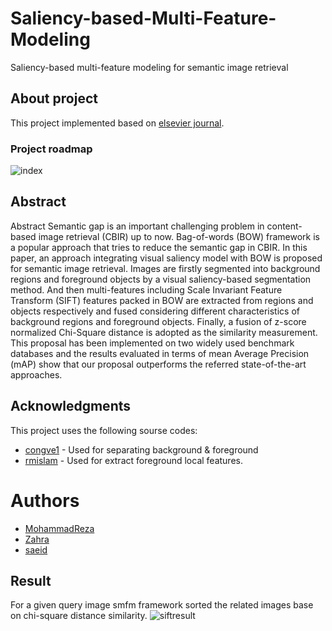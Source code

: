 # Saliency-based-Multi-Feature-Modeling
Saliency-based multi-feature modeling for semantic image retrieval
## About project 
This project implemented based on [elsevier journal](https://www.sciencedirect.com/science/article/abs/pii/S1047320317302304).
### Project roadmap
![index](https://user-images.githubusercontent.com/87762511/176985877-31a77b30-886f-4c9e-bbf0-3aad9a379c8a.jpg)


## Abstract
Abstract
Semantic gap is an important challenging problem in content-based image retrieval (CBIR) up to now. Bag-of-words (BOW) framework is a popular approach that tries to reduce the semantic gap in CBIR. In this paper, an approach integrating visual saliency model with BOW is proposed for semantic image retrieval. Images are firstly segmented into background regions and foreground objects by a visual saliency-based segmentation method. And then multi-features including Scale Invariant Feature Transform (SIFT) features packed in BOW are extracted from regions and objects respectively and fused considering different characteristics of background regions and foreground objects. Finally, a fusion of z-score normalized Chi-Square distance is adopted as the similarity measurement. This proposal has been implemented on two widely used benchmark databases and the results evaluated in terms of mean Average Precision (mAP) show that our proposal outperforms the referred state-of-the-art approaches.
## Acknowledgments

This project uses the following sourse codes:

- [congve1](https://github.com/congve1/SaliencyRC) - Used for separating background & foreground
- [rmislam](https://github.com/rmislam/PythonSIFT) - Used for extract foreground local features.

# Authors
- [MohammadReza](https://github.com/MohammadRezaZM) 
- [Zahra](https://github.com/ZahraTalaa)
- [saeid](https://github.com/MrSaeidSeyfi)

## Result
For a given query image smfm framework sorted the related images base on chi-square distance similarity.
![siftresult](https://user-images.githubusercontent.com/87762511/176985953-b5731d9a-f109-49eb-8a55-d95147e3dda4.jpeg)

